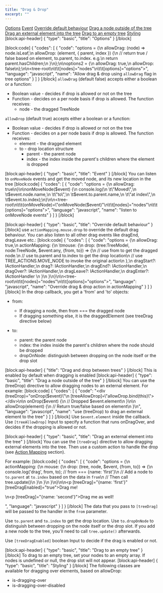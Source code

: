 ```yaml
---
title: "Drag & Drop"
excerpt: ""
---
```

[Options](#options)
[Event](#event)
[Override default behaviour](#override-default-behaviour)
[Drag a node outside of the tree](#drag-a-node-outside-of-the-tree)
[Drag an external element into the tree](#drag-an-external-element-into-the-tree)
[Drag to an empty tree](#drag-to-an-empty-tree)
[Styling](styling)
[block:api-header]
{
  "type": "basic",
  "title": "Options"
}
[/block]

[block:code]
{
  "codes": [
    {
      "code": "options = {\n  allowDrag: (node) => node.isLeaf,\n  allowDrop: (element, { parent, index }) {\n    // return true / false based on element, to.parent, to.index. e.g.\n    return parent.hasChildren;\n  }\n};\n\noptions2 = {\n  allowDrag: true,\n  allowDrop: false\n};\n\n<tree-root\n\t\t[nodes]=\"nodes\"\n\t\t[options]=\"options\"></tree-root>",
      "language": "javascript",
      "name": "Allow drag & drop using `allowDrag` flag in tree options"
    }
  ]
}
[/block]
`allowDrag` (default false) accepts either a boolean or a function:
* Boolean value - decides if drop is allowed or not on the tree
* Function - decides on a per node basis if drop is allowed. The function receives:
  * node - the dragged TreeNode

`allowDrop` (default true) accepts either a boolean or a function:
* Boolean value - decides if drop is allowed or not on the tree
* Function - decides on a per node basis if drop is allowed. The function receives:
  * element - the dragged element
  * to - drop location structure
    * parent - the parent node
    * index - the index inside the parent's children where the element is dropped

[block:api-header]
{
  "type": "basic",
  "title": "Event"
}
[/block]
You can listen to `onMoveNode` events and get the moved node, and its new location in the tree
[block:code]
{
  "codes": [
    {
      "code": "options = {\n  allowDrag: true\n}\n\nonMoveNode($event) {\n  console.log(\n  \t\"Moved\",\n  \t$event.node.name,\n  \t\"to\",\n  \t$event.to.parent.name,\n  \t\"at index\",\n   \t$event.to.index);\n}\n\n<tree-root\n\t\t(onMoveNode)=\"onMoveNode($event)\"\n\t\t[nodes]=\"nodes\"\n\t\t[options]=\"options\"></tree-root>",
      "language": "javascript",
      "name": "listen to onMoveNode events"
    }
  ]
}
[/block]

[block:api-header]
{
  "type": "basic",
  "title": "Override default behaviour"
}
[/block]
use `actionMapping.mouse.drop` to override the default drag behaviour.
You can also listen to all other drag events like dragEnd, dragLeave etc.:
[block:code]
{
  "codes": [
    {
      "code": "options = {\n  allowDrag: true,\n  actionMapping: {\n  \tmouse: {\n      drop: (tree:TreeModel, node:TreeNode, $event:any, {from, to}) => {\n        // use from to get the dragged node.\n        // use to.parent and to.index to get the drop location\n        // use TREE_ACTIONS.MOVE_NODE to invoke the original action\n      },\n      dragStart?: IActionHandler,\n      drag?: IActionHandler,\n      dragEnd?: IActionHandler,\n      dragOver?: IActionHandler,\n      dragLeave?: IActionHandler,\n      dragEnter?: IActionHandler      \n    }\n  }\n}\n\n<tree-root\n\t\t[nodes]=\"nodes\"\n\t\t[options]=\"options\"></tree-root>",
      "language": "javascript",
      "name": "Override drag & drop action in actionMapping"
    }
  ]
}
[/block]
In the drop callback, you get a 'from' and 'to' objects:
- from:
  - If dragging a node, then from === the dragged node
  - If dragging something else, it is the draggedElement (see treeDrag directive below)

- to:
  - parent: the parent node
  - index: the index inside the parent's children where the node should be dropped
  - dropOnNode: distinguish between dropping on the node itself or the drop slot

[block:api-header]
{
  "title": "Drag and drop between trees"
}
[/block]
This is enabled by default when dragging is enabled
[block:api-header]
{
  "type": "basic",
  "title": "Drag a node outside of the tree"
}
[/block]
You can use the (treeDrop) directive to allow dragging nodes to an external element.
For example:
[block:code]
{
  "codes": [
    {
      "code": "<div (treeDrop)=\"onDrop($event)\"\n     [treeAllowDrop]=\"allowDrop.bind(this)\"></div>\n\n  onDrop($event) {\n    // Dropped $event.element\n  }\n\n  allowDrop(element) {\n    // Return true/false based on element\n  }\n",
      "language": "javascript",
      "name": "use (treeDrop) to drag an external element to the tree"
    }
  ]
}
[/block]
Use `$event.element` inside the callback.
Use `[treeAllowDrop]` Input to specify a function that runs onDragOver, and decides if the dropping is allowed or not.

[block:api-header]
{
  "type": "basic",
  "title": "Drag an external element into the tree"
}
[/block]
You can use the `[treeDrag]` directive to allow dragging external elements into the tree.
Then use a custom action to handle the drop (see [Action Mapping](doc:action-mapping) section).

For example:
[block:code]
{
  "codes": [
    {
      "code": "options = {\n  actionMapping: {\n    mouse: {\n      drop: (tree, node, $event, {from, to}) => {\n        console.log('drag', from, to); // from === {name: 'first'}\n        // Add a node to `to.parent` at `to.index` based on the data in `from`\n        // Then call tree.update()\n      }\n    }\n  }\n}\n\n<p [treeDrag]=\"{name: 'first'}\" [treeDragEnabled]=\"true\">Drag me!</p>\n<p [treeDrag]=\"{name: 'second'}\">Drag me as well!</p>",
      "language": "javascript"
    }
  ]
}
[/block]
The data that you pass to `[treeDrag]` will be passed to the handler in the `from` parameter.

Use `to.parent` and `to.index` to get the drop location.
Use `to.dropOnNode` to distinguish between dropping on the node itself or the drop slot.
If you add a new node to the tree, you'll need to call `tree.update()` afterwards.

Use `[treeDragEnabled]` boolean Input to decide if the drag is enabled or not.

[block:api-header]
{
  "type": "basic",
  "title": "Drag to an empty tree"
}
[/block]
To drag to an empty tree, set your nodes to an empty array.
If nodes is undefined or null, the drop slot will not appear.
[block:api-header]
{
  "type": "basic",
  "title": "Styling"
}
[/block]
The following classes are available for dragging over elements, based on allowDrop:
* is-dragging-over
* is-dragging-over-disabled